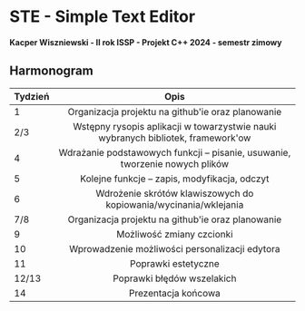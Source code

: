 # STE - Simple Text Editor
#### Kacper Wiszniewski - II rok ISSP - Projekt C++ 2024 - semestr zimowy

## Harmonogram
| Tydzień  | Opis                                                                             |
| ---------|:--------------------------------------------------------------------------------:|
| 1        | Organizacja projektu na github'ie oraz planowanie                                |
| 2/3      | Wstępny rysopis aplikacji w towarzystwie nauki wybranych bibliotek, framework'ow |
| 4        | Wdrażanie podstawowych funkcji – pisanie, usuwanie, tworzenie nowych plików      |
| 5        | Kolejne funkcje – zapis, modyfikacja, odczyt                                     |
| 6        | Wdrożenie skrótów klawiszowych do kopiowania/wycinania/wklejania                 |
| 7/8      | Organizacja projektu na github'ie oraz planowanie                                |
| 9        | Możliwość zmiany czcionki                                                        |
| 10       | Wprowadzenie możliwości personalizacji edytora                                   |
| 11       | Poprawki estetyczne                                                              |
| 12/13    | Poprawki błędów wszelakich                                                       |
| 14       | Prezentacja końcowa                                                              |
